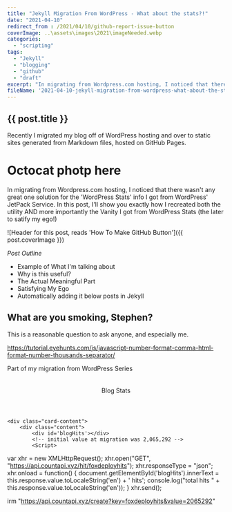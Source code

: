 ```yaml
---
title: "Jekyll Migration From WordPress - What about the stats?!"
date: "2021-04-10"
redirect_from : /2021/04/10/github-report-issue-button
coverImage: ..\assets\images\2021\imageNeeded.webp
categories: 
  - "scripting"
tags: 
  - "Jekyll"
  - "blogging"
  - "github"
  - "draft"
excerpt: "In migrating from Wordpress.com hosting, I noticed that there wasn't any great one solution for the 'WordPress Stats' info I got from WordPress' JetPack Service.  In this post, I'll show you exactly how I recreated both the utility AND more importantly the Vanity I got from WordPress Stats (the later to satify my ego!)"
fileName: '2021-04-10-jekyll-migration-from-wordpress-what-about-the-stats'
---
```


## {{ post.title }}

Recently I migrated my blog off of WordPress hosting and over to static sites generated from Markdown files, hosted on GitHub Pages.

# Octocat photp here

In migrating from Wordpress.com hosting, I noticed that there wasn't any great one solution for the 'WordPress Stats' info I got from WordPress' JetPack Service.  In this post, I'll show you exactly how I recreated both the utility AND more importantly the Vanity I got from WordPress Stats (the later to satify my ego!)

![Header for this post, reads 'How To Make GitHub Button']({{ post.coverImage }})

*Post Outline*

* Example of What I'm talking about
* Why is this useful?
* The Actual Meaningful Part
* Satisfying My Ego
* Automatically adding it below posts in Jekyll

## What are you smoking, Stephen?

This is a reasonable question to ask anyone, and especially me.  


https://tutorial.eyehunts.com/js/javascript-number-format-comma-html-format-number-thousands-separator/

Part of my migration from WordPress Series

<div class="card" style="padding-top:20px;">    
    <header class="card-header">
        <div class="card-header-title">Blog Stats</a>
    </header>
    
    <div class="card-content">
        <div class="content">            
            <div id='blogHits'></div>
            <!-- initial value at migration was 2,065,292 -->
            <Script>
var xhr = new XMLHttpRequest();
xhr.open("GET", "https://api.countapi.xyz/hit/foxdeployhits");
xhr.responseType = "json";
xhr.onload = function() {
    document.getElementById('blogHits').innerText = this.response.value.toLocaleString('en') + ' hits';
    console.log("total hits " + this.response.value.toLocaleString('en'));
}
xhr.send();

</Script>
<p></p>
        </div>        
    </div>    
</div>


irm "https://api.countapi.xyz/create?key=foxdeployhits&value=2065292"